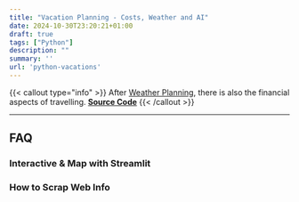 ```yaml
---
title: "Vacation Planning - Costs, Weather and AI"
date: 2024-10-30T23:20:21+01:00
draft: true
tags: ["Python"]
description: ""
summary: ''
url: 'python-vacations'
---
```


{{< callout type="info" >}}
After [Weather Planning](https://jalcocert.github.io/JAlcocerT/trip-planner-with-weather/), there is also the financial aspects of travelling. [**Source Code**](https://gitlab.com/fossengineer1/py_vacations)
{{< /callout >}}


---

## FAQ

### Interactive & Map with Streamlit

### How to Scrap Web Info